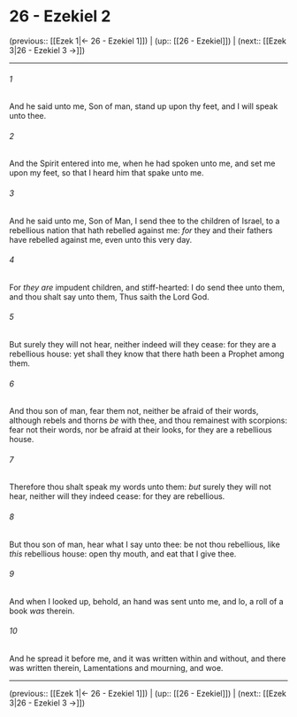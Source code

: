 # 26 - Ezekiel 2

(previous:: [[Ezek 1|← 26 - Ezekiel 1]]) | (up:: [[26 - Ezekiel]]) | (next:: [[Ezek 3|26 - Ezekiel 3 →]])

***


###### 1 
And he said unto me, Son of man, stand up upon thy feet, and I will speak unto thee. 

###### 2 
And the Spirit entered into me, when he had spoken unto me, and set me upon my feet, so that I heard him that spake unto me. 

###### 3 
And he said unto me, Son of Man, I send thee to the children of Israel, to a rebellious nation that hath rebelled against me: _for_ they and their fathers have rebelled against me, even unto this very day. 

###### 4 
For _they are_ impudent children, and stiff-hearted: I do send thee unto them, and thou shalt say unto them, Thus saith the Lord God. 

###### 5 
But surely they will not hear, neither indeed will they cease: for they are a rebellious house: yet shall they know that there hath been a Prophet among them. 

###### 6 
And thou son of man, fear them not, neither be afraid of their words, although rebels and thorns _be_ with thee, and thou remainest with scorpions: fear not their words, nor be afraid at their looks, for they are a rebellious house. 

###### 7 
Therefore thou shalt speak my words unto them: _but_ surely they will not hear, neither will they indeed cease: for they are rebellious. 

###### 8 
But thou son of man, hear what I say unto thee: be not thou rebellious, like _this_ rebellious house: open thy mouth, and eat that I give thee. 

###### 9 
And when I looked up, behold, an hand was sent unto me, and lo, a roll of a book _was_ therein. 

###### 10 
And he spread it before me, and it was written within and without, and there was written therein, Lamentations and mourning, and woe.

***

(previous:: [[Ezek 1|← 26 - Ezekiel 1]]) | (up:: [[26 - Ezekiel]]) | (next:: [[Ezek 3|26 - Ezekiel 3 →]])
